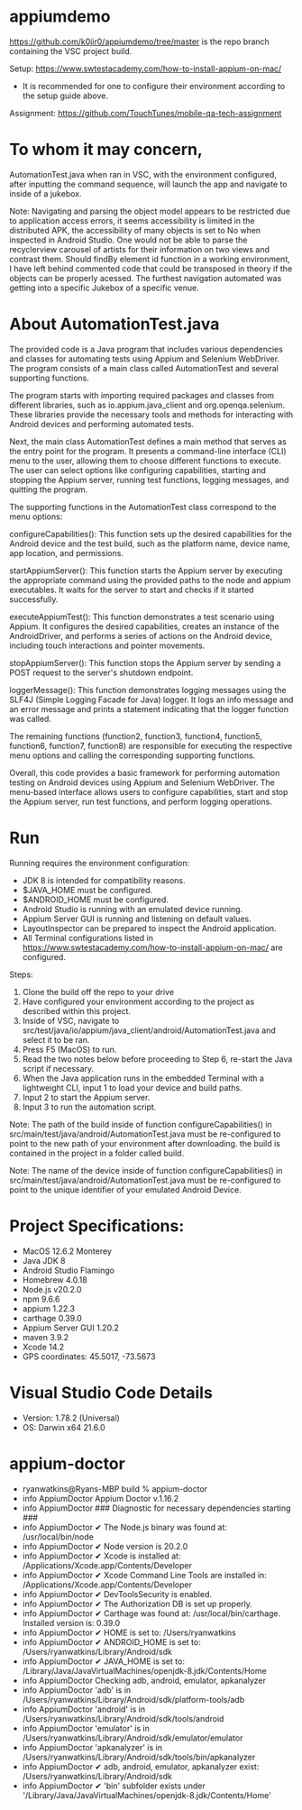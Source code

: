 # appiumdemo

https://github.com/k0jir0/appiumdemo/tree/master is the repo branch containing the VSC project build.

Setup: https://www.swtestacademy.com/how-to-install-appium-on-mac/
- It is recommended for one to configure their environment according to the setup guide above.

Assignment: https://github.com/TouchTunes/mobile-qa-tech-assignment

# To whom it may concern,
AutomationTest.java when ran in VSC, with the environment configured, after inputting the command sequence, will launch the app and navigate to inside of a jukebox.

Note: Navigating and parsing the object model appears to be restricted due to application access errors, it seems accessibility is limited in the distributed APK, the accessibility of many objects is set to No when inspected in Android Studio. One would not be able to parse the recyclerview carousel of artists for their information on two views and contrast them. Should findBy element id function in a working environment, I have left behind commented code that could be transposed in theory if the objects can be properly acessed. The furthest navigation automated was getting into a specific Jukebox of a specific venue.

# About AutomationTest.java

The provided code is a Java program that includes various dependencies and classes for automating tests using Appium and Selenium WebDriver. The program consists of a main class called AutomationTest and several supporting functions.

The program starts with importing required packages and classes from different libraries, such as io.appium.java_client and org.openqa.selenium. These libraries provide the necessary tools and methods for interacting with Android devices and performing automated tests.

Next, the main class AutomationTest defines a main method that serves as the entry point for the program. It presents a command-line interface (CLI) menu to the user, allowing them to choose different functions to execute. The user can select options like configuring capabilities, starting and stopping the Appium server, running test functions, logging messages, and quitting the program.

The supporting functions in the AutomationTest class correspond to the menu options:

configureCapabilities(): This function sets up the desired capabilities for the Android device and the test build, such as the platform name, device name, app location, and permissions.

startAppiumServer(): This function starts the Appium server by executing the appropriate command using the provided paths to the node and appium executables. It waits for the server to start and checks if it started successfully.

executeAppiumTest(): This function demonstrates a test scenario using Appium. It configures the desired capabilities, creates an instance of the AndroidDriver, and performs a series of actions on the Android device, including touch interactions and pointer movements.

stopAppiumServer(): This function stops the Appium server by sending a POST request to the server's shutdown endpoint.

loggerMessage(): This function demonstrates logging messages using the SLF4J (Simple Logging Facade for Java) logger. It logs an info message and an error message and prints a statement indicating that the logger function was called.

The remaining functions (function2, function3, function4, function5, function6, function7, function8) are responsible for executing the respective menu options and calling the corresponding supporting functions.

Overall, this code provides a basic framework for performing automation testing on Android devices using Appium and Selenium WebDriver. The menu-based interface allows users to configure capabilities, start and stop the Appium server, run test functions, and perform logging operations.

# Run

Running requires the environment configuration:
- JDK 8 is intended for compatibility reasons. 
- $JAVA_HOME must be configured.
- $ANDROID_HOME must be configured.
- Android Studio is running with an emulated device running.
- Appium Server GUI is running and listening on default values.
- LayoutInspector can be prepared to inspect the Android application.
- All Terminal configurations listed in https://www.swtestacademy.com/how-to-install-appium-on-mac/ are configured.

Steps:
1. Clone the build off the repo to your drive
2. Have configured your environment according to the project as described within this project.
3. Inside of VSC, navigate to src/test/java/io/appium/java_client/android/AutomationTest.java and select it to be ran.
4. Press F5 (MacOS) to run.
5. Read the two notes below before proceeding to Step 6, re-start the Java script if necessary.
6. When the Java application runs in the embedded Terminal with a lightweight CLI, input 1 to load your device and build paths. 
7. Input 2 to start the Appium server.
8. Input 3 to run the automation script.

Note: The path of the build inside of function configureCapabilities() in src/main/test/java/android/AutomationTest.java must be re-configured to point to the new path of your environment after downloading. the build is contained in the project in a folder called build.

Note: The name of the device inside of function configureCapabilities() in src/main/test/java/android/AutomationTest.java must be re-configured to point to the unique identifier of your emulated Android Device. 

# Project Specifications:
- MacOS 12.6.2 Monterey
- Java JDK 8
- Android Studio Flamingo
- Homebrew 4.0.18
- Node.js v20.2.0
- npm 9.6.6
- appium 1.22.3
- carthage 0.39.0
- Appium Server GUI 1.20.2
- maven 3.9.2
- Xcode 14.2
- GPS coordinates: 45.5017, -73.5673

# Visual Studio Code Details
- Version: 1.78.2 (Universal)
- OS: Darwin x64 21.6.0

# appium-doctor
- ryanwatkins@Ryans-MBP build % appium-doctor
- info AppiumDoctor Appium Doctor v.1.16.2
- info AppiumDoctor ### Diagnostic for necessary dependencies starting ###
- info AppiumDoctor  ✔ The Node.js binary was found at: /usr/local/bin/node
- info AppiumDoctor  ✔ Node version is 20.2.0
- info AppiumDoctor  ✔ Xcode is installed at: /Applications/Xcode.app/Contents/Developer
- info AppiumDoctor  ✔ Xcode Command Line Tools are installed in: /Applications/Xcode.app/Contents/Developer
- info AppiumDoctor  ✔ DevToolsSecurity is enabled.
- info AppiumDoctor  ✔ The Authorization DB is set up properly.
- info AppiumDoctor  ✔ Carthage was found at: /usr/local/bin/carthage. Installed version is: 0.39.0
- info AppiumDoctor  ✔ HOME is set to: /Users/ryanwatkins
- info AppiumDoctor  ✔ ANDROID_HOME is set to: /Users/ryanwatkins/Library/Android/sdk
- info AppiumDoctor  ✔ JAVA_HOME is set to: /Library/Java/JavaVirtualMachines/openjdk-8.jdk/Contents/Home
- info AppiumDoctor    Checking adb, android, emulator, apkanalyzer
- info AppiumDoctor      'adb' is in /Users/ryanwatkins/Library/Android/sdk/platform-tools/adb
- info AppiumDoctor      'android' is in /Users/ryanwatkins/Library/Android/sdk/tools/android
- info AppiumDoctor      'emulator' is in /Users/ryanwatkins/Library/Android/sdk/emulator/emulator
- info AppiumDoctor      'apkanalyzer' is in /Users/ryanwatkins/Library/Android/sdk/tools/bin/apkanalyzer
- info AppiumDoctor  ✔ adb, android, emulator, apkanalyzer exist: /Users/ryanwatkins/Library/Android/sdk
- info AppiumDoctor  ✔ 'bin' subfolder exists under '/Library/Java/JavaVirtualMachines/openjdk-8.jdk/Contents/Home'
